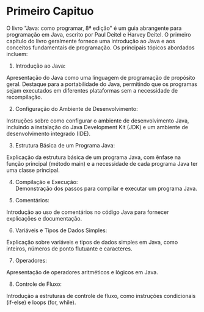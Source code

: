 # Primeiro Capituo

O livro "Java: como programar, 8ª edição" é um guia abrangente para programação em Java, escrito por Paul Deitel e Harvey Deitel. O primeiro capítulo do livro geralmente fornece uma introdução ao Java e aos conceitos fundamentais de programação. Os principais tópicos abordados incluem:  

1. Introdução ao Java:  

Apresentação do Java como uma linguagem de programação de propósito geral.
Destaque para a portabilidade do Java, permitindo que os programas sejam executados em diferentes plataformas sem a necessidade de recompilação.  

2. Configuração do Ambiente de Desenvolvimento:  

Instruções sobre como configurar o ambiente de desenvolvimento Java, incluindo a instalação do Java Development Kit (JDK) e um ambiente de desenvolvimento integrado (IDE).  

3. Estrutura Básica de um Programa Java:  

Explicação da estrutura básica de um programa Java, com ênfase na função principal (método main) e a necessidade de cada programa Java ter uma classe principal.  

4. Compilação e Execução:  
Demonstração dos passos para compilar e executar um programa Java.  

5. Comentários:  

Introdução ao uso de comentários no código Java para fornecer explicações e documentação.  

6. Variáveis e Tipos de Dados Simples:  

Explicação sobre variáveis e tipos de dados simples em Java, como inteiros, números de ponto flutuante e caracteres.  

7. Operadores:  

Apresentação de operadores aritméticos e lógicos em Java.  

8. Controle de Fluxo:  

Introdução a estruturas de controle de fluxo, como instruções condicionais (if-else) e loops (for, while).  